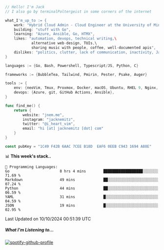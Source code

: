 ```go
// Hello! I'm Jack
// I also go by terminalPoltergeist in some corners of the internet

what_I'm_up_to := {
    work: "Hybrid Cloud Admin - Cloud Engineer at the University of Minnesota",
    building: "stuff with Go",
    learning: "Azure, Ansible, Go, HTMX",
    likes: "automation, devops, technical writing,\
            alternative web-design, TUIs,\
            sharing music with people, coffee, well-documented apis",
    dislikes: "politics, clutter, lack of communication, inactivity, Java",
}

languages := {Go, Bash, Powershell, Typescript/JS, Python, C}

frameworks := {BubbleTea, Tailwind, Pmirin, Pester, Psake, Auger}

tools := {
    env: {neoVim, Tmux, Proxmox, Docker, macOS, Ubuntu, RHEL 9, Nginx, DigitalOcean, Cloudflare},
    devops: {Azure, git, GitHub Actions, Ansible},
}

func find_me() {
    return {
        website: "jnem.me",
        instagram: "jacknemitz",
        twitter: "@i_heart_vim",
        email: "hi [at] jacknemitz [dot] com"
    }
}

const pubKey = "1C49 F42B 6AAC 7CEE B18D  EAF6 0EEB C943 1694 A88E"
```

<!--START_SECTION:waka-->
📊 **This week's stack..** 

```text
💬 Programming Languages: 
Go                       8 hrs 4 mins        ██████████████████░░░░░░░   71.69 % 
Markdown                 49 mins             ██░░░░░░░░░░░░░░░░░░░░░░░   07.24 % 
Python                   44 mins             ██░░░░░░░░░░░░░░░░░░░░░░░   06.59 % 
YAML                     31 mins             █░░░░░░░░░░░░░░░░░░░░░░░░   04.59 % 
JSON                     19 mins             █░░░░░░░░░░░░░░░░░░░░░░░░   02.95 % 
```


 Last Updated on 10/10/2024 00:51:39 UTC
<!--END_SECTION:waka-->

##### What I'm Listening to...

[![spotify-github-profile](https://jnem.me/listening-item?maxAge=2592000)](https://jnem.me/listening)
